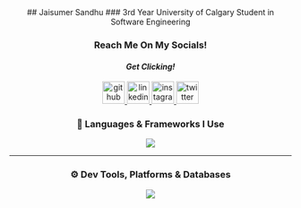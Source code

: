 <div align='center'>
## Jaisumer Sandhu
### 3rd Year University of Calgary Student in Software Engineering

### Reach Me On My Socials!
#### *Get Clicking!*
<a href="https://github.com/JaisumerS">
  <img src="https://img.shields.io/badge/github-181717?style=for-the-badge&logo=github&logoColor=white" alt="github" height="40">
</a>
<a href="https://www.linkedin.com/in/jaisumer-sandhu-3399b4248/">
  <img src="https://img.shields.io/badge/linkedin-0A66C2?style=for-the-badge&logo=linkedin&logoColor=white" alt="linkedin" height="40">
</a>
<a href="https://www.instagram.com/jaisumer_sandhu/">
  <img src="https://img.shields.io/badge/instagram-E4405F?style=for-the-badge&logo=instagram&logoColor=white" alt="instagram" height="40">
</a>
<a href="https://twitter.com/jaisumer-sandhu-3399b4248">
  <img src="https://img.shields.io/badge/twitter-1DA1F2?style=for-the-badge&logo=twitter&logoColor=white" alt="twitter" height="40">
</a>

### 🧰 Languages & Frameworks I Use  
<p align="center">
  <img src="https://skillicons.dev/icons?i=js,ts,html,css,react,nextjs,nodejs,express,c,cpp,cs,java,py,haskell" />
</p>

---

### ⚙️ Dev Tools, Platforms & Databases  
<p align="center">
  <img src="https://skillicons.dev/icons?i=git,github,linux,vercel,cloudflare,raspberrypi,mongodb,postgres,npm,socketio" />
</p>

</div>
